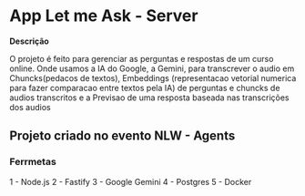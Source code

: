 # App Let me Ask - Server 
**Descrição**

O projeto é feito para gerenciar as perguntas e respostas de um curso online.
Onde usamos a IA do Google, a Gemini, para transcrever o audio em Chuncks(pedacos de textos), 
Embeddings (representacao vetorial numerica para fazer comparacao entre textos pela IA) de perguntas e chuncks de audios transcritos
e a Previsao de uma resposta baseada nas transcrições dos audios

## Projeto criado no evento NLW - Agents

### Ferrmetas
1 - Node.js
2 - Fastify
3 - Google Gemini
4 - Postgres
5 - Docker
